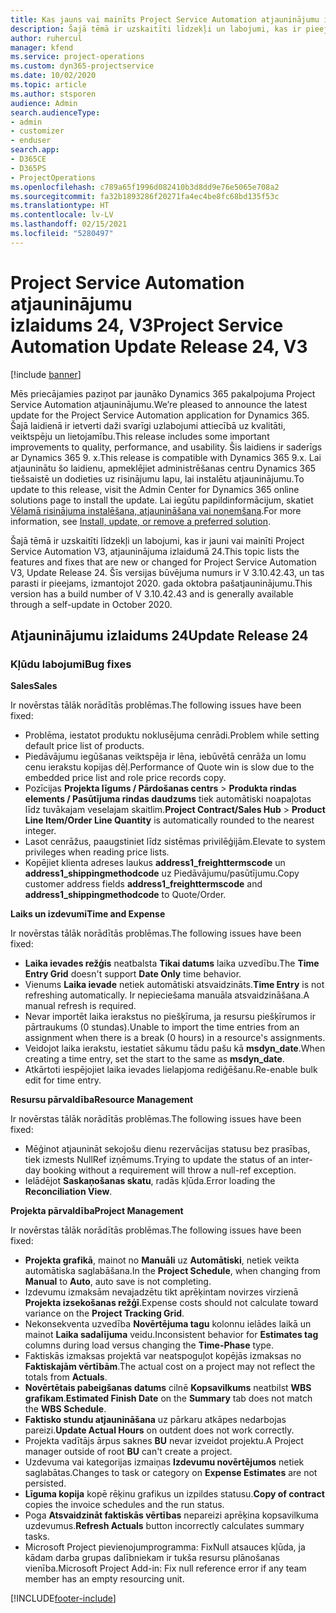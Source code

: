 ```yaml
---
title: Kas jauns vai mainīts Project Service Automation atjauninājumu izlaidumā 24, V3
description: Šajā tēmā ir uzskaitīti līdzekļi un labojumi, kas ir pieejami Project Service Automation atjauninājumu izlaidumā 24, V3.
author: ruhercul
manager: kfend
ms.service: project-operations
ms.custom: dyn365-projectservice
ms.date: 10/02/2020
ms.topic: article
ms.author: stsporen
audience: Admin
search.audienceType:
- admin
- customizer
- enduser
search.app:
- D365CE
- D365PS
- ProjectOperations
ms.openlocfilehash: c789a65f1996d082410b3d8dd9e76e5065e708a2
ms.sourcegitcommit: fa32b1893286f20271fa4ec4be8fc68bd135f53c
ms.translationtype: HT
ms.contentlocale: lv-LV
ms.lasthandoff: 02/15/2021
ms.locfileid: "5280497"
---
```

# <a name="project-service-automation-update-release-24-v3"></a><span data-ttu-id="53ad2-103">Project Service Automation atjauninājumu izlaidums 24, V3</span><span class="sxs-lookup"><span data-stu-id="53ad2-103">Project Service Automation Update Release 24, V3</span></span>

[!include [banner](../includes/psa-now-project-operations.md)]

<span data-ttu-id="53ad2-104">Mēs priecājamies paziņot par jaunāko Dynamics 365 pakalpojuma Project Service Automation atjauninājumu.</span><span class="sxs-lookup"><span data-stu-id="53ad2-104">We’re pleased to announce the latest update for the Project Service Automation application for Dynamics 365.</span></span> <span data-ttu-id="53ad2-105">Šajā laidienā ir ietverti daži svarīgi uzlabojumi attiecībā uz kvalitāti, veiktspēju un lietojamību.</span><span class="sxs-lookup"><span data-stu-id="53ad2-105">This release includes some important improvements to quality, performance, and usability.</span></span> <span data-ttu-id="53ad2-106">Šis laidiens ir saderīgs ar Dynamics 365 9. x.</span><span class="sxs-lookup"><span data-stu-id="53ad2-106">This release is compatible with Dynamics 365 9.x.</span></span> <span data-ttu-id="53ad2-107">Lai atjauninātu šo laidienu, apmeklējiet administrēšanas centru Dynamics 365 tiešsaistē un dodieties uz risinājumu lapu, lai instalētu atjauninājumu.</span><span class="sxs-lookup"><span data-stu-id="53ad2-107">To update to this release, visit the Admin Center for Dynamics 365 online solutions page to install the update.</span></span> <span data-ttu-id="53ad2-108">Lai iegūtu papildinformācijum, skatiet [Vēlamā risinājuma instalēšana, atjaunināšana vai noņemšana](https://docs.microsoft.com/power-platform/admin/install-remove-preferred-solution).</span><span class="sxs-lookup"><span data-stu-id="53ad2-108">For more information, see [Install, update, or remove a preferred solution](https://docs.microsoft.com/power-platform/admin/install-remove-preferred-solution).</span></span>

<span data-ttu-id="53ad2-109">Šajā tēmā ir uzskaitīti līdzekļi un labojumi, kas ir jauni vai mainīti Project Service Automation V3, atjauninājuma izlaidumā 24.</span><span class="sxs-lookup"><span data-stu-id="53ad2-109">This topic lists the features and fixes that are new or changed for Project Service Automation V3, Update Release 24.</span></span> <span data-ttu-id="53ad2-110">Šīs versijas būvējuma numurs ir V 3.10.42.43, un tas parasti ir pieejams, izmantojot 2020. gada oktobra pašatjauninājumu.</span><span class="sxs-lookup"><span data-stu-id="53ad2-110">This version has a build number of V 3.10.42.43 and is generally available through a self-update in October 2020.</span></span>

## <a name="update-release-24"></a><span data-ttu-id="53ad2-111">Atjauninājumu izlaidums 24</span><span class="sxs-lookup"><span data-stu-id="53ad2-111">Update Release 24</span></span>

### <a name="bug-fixes"></a><span data-ttu-id="53ad2-112">Kļūdu labojumi</span><span class="sxs-lookup"><span data-stu-id="53ad2-112">Bug fixes</span></span>

<span data-ttu-id="53ad2-113">**Sales**</span><span class="sxs-lookup"><span data-stu-id="53ad2-113">**Sales**</span></span>

<span data-ttu-id="53ad2-114">Ir novērstas tālāk norādītās problēmas.</span><span class="sxs-lookup"><span data-stu-id="53ad2-114">The following issues have been fixed:</span></span>

- <span data-ttu-id="53ad2-115">Problēma, iestatot produktu noklusējuma cenrādi.</span><span class="sxs-lookup"><span data-stu-id="53ad2-115">Problem while setting default price list of products.</span></span>
- <span data-ttu-id="53ad2-116">Piedāvājumu iegūšanas veiktspēja ir lēna, iebūvētā cenrāža un lomu cenu ierakstu kopijas dēļ.</span><span class="sxs-lookup"><span data-stu-id="53ad2-116">Performance of Quote win is slow due to the embedded price list and role price records copy.</span></span>
- <span data-ttu-id="53ad2-117">Pozīcijas **Projekta līgums / Pārdošanas centrs** > **Produkta rindas elements / Pasūtījuma rindas daudzums** tiek automātiski noapaļotas līdz tuvākajam veselajam skaitlim.</span><span class="sxs-lookup"><span data-stu-id="53ad2-117">**Project Contract/Sales Hub** > **Product Line Item/Order Line Quantity** is automatically rounded to the nearest integer.</span></span>
- <span data-ttu-id="53ad2-118">Lasot cenrāžus, paaugstiniet līdz sistēmas privilēģijām.</span><span class="sxs-lookup"><span data-stu-id="53ad2-118">Elevate to system privileges when reading price lists.</span></span>
- <span data-ttu-id="53ad2-119">Kopējiet klienta adreses laukus **address1_freighttermscode** un **address1_shippingmethodcode** uz Piedāvājumu/pasūtījumu.</span><span class="sxs-lookup"><span data-stu-id="53ad2-119">Copy customer address fields **address1_freighttermscode** and **address1_shippingmethodcode** to Quote/Order.</span></span> 


<span data-ttu-id="53ad2-120">**Laiks un izdevumi**</span><span class="sxs-lookup"><span data-stu-id="53ad2-120">**Time and Expense**</span></span>

<span data-ttu-id="53ad2-121">Ir novērstas tālāk norādītās problēmas.</span><span class="sxs-lookup"><span data-stu-id="53ad2-121">The following issues have been fixed:</span></span>

- <span data-ttu-id="53ad2-122">**Laika ievades režģis** neatbalsta **Tikai datums** laika uzvedību.</span><span class="sxs-lookup"><span data-stu-id="53ad2-122">The **Time Entry Grid** doesn't support **Date Only** time behavior.</span></span>
- <span data-ttu-id="53ad2-123">Vienums **Laika ievade** netiek automātiski atsvaidzināts.</span><span class="sxs-lookup"><span data-stu-id="53ad2-123">**Time Entry** is not refreshing automatically.</span></span> <span data-ttu-id="53ad2-124">Ir nepieciešama manuāla atsvaidzināšana.</span><span class="sxs-lookup"><span data-stu-id="53ad2-124">A manual refresh is required.</span></span>
- <span data-ttu-id="53ad2-125">Nevar importēt laika ierakstus no piešķīruma, ja resursu piešķīrumos ir pārtraukums (0 stundas).</span><span class="sxs-lookup"><span data-stu-id="53ad2-125">Unable to import the time entries from an assignment when there is a break (0 hours) in a resource's assignments.</span></span>
- <span data-ttu-id="53ad2-126">Veidojot laika ierakstu, iestatiet sākumu tādu pašu kā **msdyn_date**.</span><span class="sxs-lookup"><span data-stu-id="53ad2-126">When creating a time entry, set the start to the same as **msdyn_date**.</span></span>
- <span data-ttu-id="53ad2-127">Atkārtoti iespējojiet laika ievades lielapjoma rediģēšanu.</span><span class="sxs-lookup"><span data-stu-id="53ad2-127">Re-enable bulk edit for time entry.</span></span>

<span data-ttu-id="53ad2-128">**Resursu pārvaldība**</span><span class="sxs-lookup"><span data-stu-id="53ad2-128">**Resource Management**</span></span>

<span data-ttu-id="53ad2-129">Ir novērstas tālāk norādītās problēmas.</span><span class="sxs-lookup"><span data-stu-id="53ad2-129">The following issues have been fixed:</span></span>

- <span data-ttu-id="53ad2-130">Mēģinot atjaunināt sekojošu dienu rezervācijas statusu bez prasības, tiek izmests NullRef izņēmums.</span><span class="sxs-lookup"><span data-stu-id="53ad2-130">Trying to update the status of an inter-day booking without a requirement will throw a null-ref exception.</span></span>
- <span data-ttu-id="53ad2-131">Ielādējot **Saskaņošanas skatu**, radās kļūda.</span><span class="sxs-lookup"><span data-stu-id="53ad2-131">Error loading the **Reconciliation View**.</span></span>


<span data-ttu-id="53ad2-132">**Projekta pārvaldība**</span><span class="sxs-lookup"><span data-stu-id="53ad2-132">**Project Management**</span></span>

<span data-ttu-id="53ad2-133">Ir novērstas tālāk norādītās problēmas.</span><span class="sxs-lookup"><span data-stu-id="53ad2-133">The following issues have been fixed:</span></span>

- <span data-ttu-id="53ad2-134">**Projekta grafikā**, mainot no **Manuāli** uz **Automātiski**, netiek veikta automātiska saglabāšana.</span><span class="sxs-lookup"><span data-stu-id="53ad2-134">In the **Project Schedule**, when changing from **Manual** to **Auto**, auto save is not completing.</span></span>
- <span data-ttu-id="53ad2-135">Izdevumu izmaksām nevajadzētu tikt aprēķintam novirzes virzienā **Projekta izsekošanas režģī**.</span><span class="sxs-lookup"><span data-stu-id="53ad2-135">Expense costs should not calculate toward variance on the **Project Tracking Grid**.</span></span>
- <span data-ttu-id="53ad2-136">Nekonsekventa uzvedība **Novērtējuma tagu** kolonnu ielādes laikā un mainot **Laika sadalījuma** veidu.</span><span class="sxs-lookup"><span data-stu-id="53ad2-136">Inconsistent behavior for **Estimates tag** columns during load versus changing the **Time-Phase** type.</span></span>
- <span data-ttu-id="53ad2-137">Faktiskās izmaksas projektā var neatspoguļot kopējās izmaksas no **Faktiskajām vērtībām**.</span><span class="sxs-lookup"><span data-stu-id="53ad2-137">The actual cost on a project may not reflect the totals from **Actuals**.</span></span>
- <span data-ttu-id="53ad2-138">**Novērtētais pabeigšanas datums** cilnē **Kopsavilkums** neatbilst **WBS grafikam**.</span><span class="sxs-lookup"><span data-stu-id="53ad2-138">**Estimated Finish Date** on the **Summary** tab does not match the **WBS Schedule**.</span></span>
- <span data-ttu-id="53ad2-139">**Faktisko stundu atjaunināšana** uz pārkaru atkāpes nedarbojas pareizi.</span><span class="sxs-lookup"><span data-stu-id="53ad2-139">**Update Actual Hours** on outdent does not work correctly.</span></span>
- <span data-ttu-id="53ad2-140">Projekta vadītājs ārpus saknes **BU** nevar izveidot projektu.</span><span class="sxs-lookup"><span data-stu-id="53ad2-140">A Project manager outside of root **BU** can't create a project.</span></span>
- <span data-ttu-id="53ad2-141">Uzdevuma vai kategorijas izmaiņas **Izdevumu novērtējumos** netiek saglabātas.</span><span class="sxs-lookup"><span data-stu-id="53ad2-141">Changes to task or category on **Expense Estimates** are not persisted.</span></span>
- <span data-ttu-id="53ad2-142">**Līguma kopija** kopē rēķinu grafikus un izpildes statusu.</span><span class="sxs-lookup"><span data-stu-id="53ad2-142">**Copy of contract** copies the invoice schedules and the run status.</span></span>
- <span data-ttu-id="53ad2-143">Poga **Atsvaidzināt faktiskās vērtības** nepareizi aprēķina kopsavilkuma uzdevumus.</span><span class="sxs-lookup"><span data-stu-id="53ad2-143">**Refresh Actuals** button incorrectly calculates summary tasks.</span></span>
- <span data-ttu-id="53ad2-144">Microsoft Project pievienojumprogramma: FixNull atsauces kļūda, ja kādam darba grupas dalībniekam ir tukša resursu plānošanas vienība.</span><span class="sxs-lookup"><span data-stu-id="53ad2-144">Microsoft Project Add-in: Fix null reference error if any team member has an empty resourcing unit.</span></span>



[!INCLUDE[footer-include](../includes/footer-banner.md)]